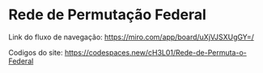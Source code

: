 # Rede de Permutação Federal

Link do fluxo de navegação: https://miro.com/app/board/uXjVJSXUgGY=/

Codigos do site:  https://codespaces.new/cH3L01/Rede-de-Permuta-o-Federal
